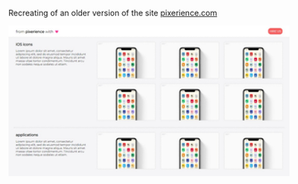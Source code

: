 Recreating of an older version of the site [pixerience.com](pixerience.com)

![page preview](final-prod.jpeg)